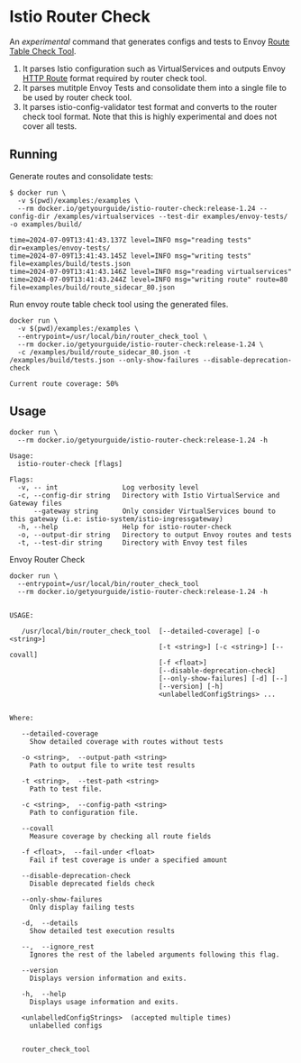 # Istio Router Check

An _experimental_ command that generates configs and tests to Envoy [Route Table Check Tool](https://www.envoyproxy.io/docs/envoy/latest/operations/tools/route_table_check_tool#install-tools-route-table-check-tool).

1. It parses Istio configuration such as VirtualServices and outputs Envoy [HTTP Route](https://www.envoyproxy.io/docs/envoy/latest/api-v3/config/route/v3/route_components.proto#http-route-components-proto) format required by router check tool.
2. It parses mutitple Envoy Tests and consolidate them into a single file to be used by router check tool.
3. It parses istio-config-validator test format and converts to the router check tool format. Note that this is highly experimental and does not cover all tests.

## Running

Generate routes and consolidate tests:

```shell
$ docker run \
  -v $(pwd)/examples:/examples \
  --rm docker.io/getyourguide/istio-router-check:release-1.24 --config-dir /examples/virtualservices --test-dir examples/envoy-tests/ -o examples/build/

time=2024-07-09T13:41:43.137Z level=INFO msg="reading tests" dir=examples/envoy-tests/
time=2024-07-09T13:41:43.145Z level=INFO msg="writing tests" file=examples/build/tests.json
time=2024-07-09T13:41:43.146Z level=INFO msg="reading virtualservices"
time=2024-07-09T13:41:43.244Z level=INFO msg="writing route" route=80 file=examples/build/route_sidecar_80.json
```

Run envoy route table check tool using the generated files.

```shell
docker run \
  -v $(pwd)/examples:/examples \
  --entrypoint=/usr/local/bin/router_check_tool \
  --rm docker.io/getyourguide/istio-router-check:release-1.24 \
  -c /examples/build/route_sidecar_80.json -t /examples/build/tests.json --only-show-failures --disable-deprecation-check

Current route coverage: 50%
```

## Usage

```shell
docker run \
  --rm docker.io/getyourguide/istio-router-check:release-1.24 -h

Usage:
  istio-router-check [flags]

Flags:
  -v, -- int                Log verbosity level
  -c, --config-dir string   Directory with Istio VirtualService and Gateway files
      --gateway string      Only consider VirtualServices bound to this gateway (i.e: istio-system/istio-ingressgateway)
  -h, --help                Help for istio-router-check
  -o, --output-dir string   Directory to output Envoy routes and tests
  -t, --test-dir string     Directory with Envoy test files
```

Envoy Router Check

```shell
docker run \
  --entrypoint=/usr/local/bin/router_check_tool
  --rm docker.io/getyourguide/istio-router-check:release-1.24 -h


USAGE:

   /usr/local/bin/router_check_tool  [--detailed-coverage] [-o <string>]
                                     [-t <string>] [-c <string>] [--covall]
                                     [-f <float>]
                                     [--disable-deprecation-check]
                                     [--only-show-failures] [-d] [--]
                                     [--version] [-h]
                                     <unlabelledConfigStrings> ...


Where:

   --detailed-coverage
     Show detailed coverage with routes without tests

   -o <string>,  --output-path <string>
     Path to output file to write test results

   -t <string>,  --test-path <string>
     Path to test file.

   -c <string>,  --config-path <string>
     Path to configuration file.

   --covall
     Measure coverage by checking all route fields

   -f <float>,  --fail-under <float>
     Fail if test coverage is under a specified amount

   --disable-deprecation-check
     Disable deprecated fields check

   --only-show-failures
     Only display failing tests

   -d,  --details
     Show detailed test execution results

   --,  --ignore_rest
     Ignores the rest of the labeled arguments following this flag.

   --version
     Displays version information and exits.

   -h,  --help
     Displays usage information and exits.

   <unlabelledConfigStrings>  (accepted multiple times)
     unlabelled configs


   router_check_tool
```
